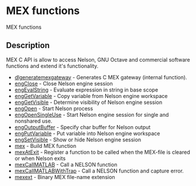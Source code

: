 

# MEX functions

MEX functions

## Description
MEX C API is allow to access Nelson, GNU Octave and commercial software functions and extend it's functionality.


* [dlgeneratemexgateway](dlgeneratemexgateway.md) - Generates C MEX gateway (internal function).
* [engClose](engClose.md) - Close Nelson engine session
* [engEvalString](engEvalString.md) - Evaluate expression in string in base scope
* [engGetVariable](engGetVariable.md) - Copy variable from Nelson engine workspace
* [engGetVisible](engGetVisible.md) - Determine visibility of Nelson engine session
* [engOpen](engOpen.md) - Start Nelson process
* [engOpenSingleUse](engOpenSingleUse.md) - Start Nelson engine session for single and nonshared use.
* [engOutputBuffer](engOutputBuffer.md) - Specify char buffer for Nelson output
* [engPutVariable](engPutVariable.md) - Put variable into Nelson engine workspace
* [engSetVisible](engSetVisible.md) - Show or hide Nelson engine session
* [mex](mex.md) - Build MEX function
* [mexAtExit](mexAtExit.md) - Register a function to be called when the MEX-file is cleared or when Nelson exits
* [mexCallMATLAB](mexCallMATLAB.md) - Call a NELSON function
* [mexCallMATLABWithTrap](mexCallMATLABWithTrap.md) - Call a NELSON function and capture error.
* [mexext](mexext.md) - Binary MEX file-name extension



